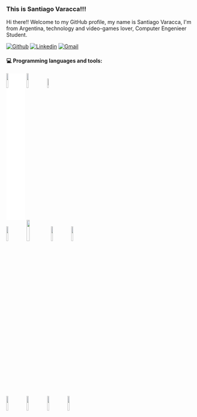 
### This is Santiago Varacca!!!

Hi there!! Welcome to my GitHub profile, my name is Santiago Varacca, I'm from Argentina, technology and video-games lover, Computer Engenieer Student.

[![Github](https://img.shields.io/badge/-Github-000?style=flat&logo=Github&logoColor=white)](https://github.com/santiv343)
[![Linkedin](https://img.shields.io/badge/-LinkedIn-blue?style=flat&logo=Linkedin&logoColor=white)](https://www.linkedin.com/in/santiagovaracca)
[![Gmail](https://img.shields.io/badge/-Gmail-c14438?style=flat&logo=Gmail&logoColor=white)](mailto:santiagovaracca@gmail.com)


#### :computer: Programming languages and tools: 

<p>

<code><img style='background:white;' width="10%" src="https://www.vectorlogo.zone/logos/javascript/javascript-ar21.svg"></code>
<code><img width="10%" src="https://www.vectorlogo.zone/logos/w3_html5/w3_html5-ar21.svg"></code>
<code><img width="8%" src="https://www.vectorlogo.zone/logos/w3_css/w3_css-ar21.svg"></code>
<br />
<code><img width="10%" src="https://www.vectorlogo.zone/logos/reactjs/reactjs-ar21.svg"></code>
<code><img width="12%" src="https://raw.githubusercontent.com/reduxjs/redux/master/logo/logo-title-light.png"></code>
<code><img width="10%" src="https://www.vectorlogo.zone/logos/nodejs/nodejs-ar21.svg"></code>
<code><img width="10%" src="https://www.vectorlogo.zone/logos/expressjs/expressjs-ar21.svg"></code>
<br />
<code><img width="10%" src="https://www.vectorlogo.zone/logos/sequelizejs/sequelizejs-ar21.svg"></code>
<code><img width="10%" src="https://www.vectorlogo.zone/logos/postgresql/postgresql-ar21.svg"></code>
<code><img width="10%" src="https://www.vectorlogo.zone/logos/getbootstrap/getbootstrap-ar21.svg"></code>
<code><img width="10%" src="https://www.vectorlogo.zone/logos/git-scm/git-scm-ar21.svg"></code>
<br />

</p>
